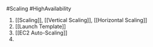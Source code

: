 #Scaling #HighAvailability
1. [[Scaling]], [[Vertical Scaling]], [[Horizontal Scaling]]
2. [[Launch Template]]
3. [[EC2 Auto-Scaling]]
4. 